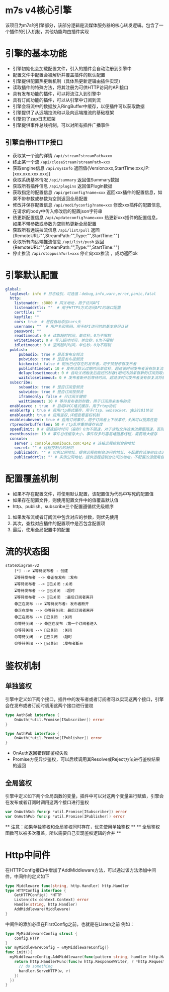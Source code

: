 # m7s v4核心引擎

该项目为m7s的引擎部分，该部分逻辑是流媒体服务器的核心转发逻辑。包含了一个插件的引入机制，其他功能均由插件实现

# 引擎的基本功能
- 引擎初始化会加载配置文件，引入的插件会自动注册到引擎中
- 配置文件中配置会被解析并覆盖插件的默认配置
- 引擎提供配置热更新机制（具体热更新逻辑由插件实现）
- 读取插件的特殊方法，将其注册为可供HTTP访问的API接口
- 具有发布功能的插件，可以将流注入到引擎中
- 具有订阅功能的插件，可以从引擎中订阅到流
- 引擎会将流中的数据放入RingBuffer中缓存，以便插件可以获取数据
- 引擎提供了从远端拉流和以及向远端推流的基础框架
- 引擎包了zap日志框架
- 引擎提供事件总线机制，可以对所有插件广播事件
## 引擎自带HTTP接口
- 获取某一个流的详情 `/api/stream?streamPath=xxx`
- 终止某一个流 `/api/closeStream?streamPath=xxx`
- 获取engine信息 `/api/sysInfo` 返回值{Version:xxx,StartTime:xxx,IP:[xxx.xxx.xxx.xxx]}
- 获取系统基本情况 `/api/summary` 返回值Summary数据
- 获取所有插件信息 `/api/plugins` 返回值Plugin数据
- 获取指定的配置信息 `/api/getconfig?name=xxx` 返回xxx插件的配置信息，如果不带参数或参数为空则返回全局配置
- 修改并保存配置信息 `/api/modifyconfig?name=xxx` 修改xxx插件的配置信息,在请求的body中传入修改后的配置json字符串
- 热更新配置信息 `/api/updateconfig?name=xxx` 热更新xxx插件的配置信息，如果不带参数或参数为空则热更新全局配置
- 获取所有远端拉流信息 `/api/list/pull` 返回{RemoteURL:"",StreamPath:"",Type:"",StartTime:""}
- 获取所有向远端推流信息 `/api/list/push` 返回{RemoteURL:"",StreamPath:"",Type:"",StartTime:""}
- 停止推流 `/api/stoppush?url=xxx` 停止向xxx推流 ，成功返回ok
# 引擎默认配置
```yaml
global:
  loglevel: info # 日志级别，可选值：debug,info,warn,error,panic,fatal
  http:
    listenaddr: :8080 # 网关地址，用于访问API
    listenaddrtls: ""  # 用于HTTPS方式访问API的端口配置
    certfile: ""
    keyfile: ""
    cors: true  # 是否自动添加cors头
    username: ""  # 用户名和密码，用于API访问时的基本身份认证
    password: ""
    readtimeout: 0 # 读取超时时间，单位秒，0为不限制
    writetimeout: 0 # 写入超时时间，单位秒，0为不限制
    idletimeout: 0 # 空闲超时时间，单位秒，0为不限制
  publish:
      pubaudio: true # 是否发布音频流
      pubvideo: true # 是否发布视频流
      kickexist: false # 剔出已经存在的发布者，用于顶替原有发布者
      publishtimeout: 10 # 发布流默认过期时间单位秒，超过该时间发布者没有恢复流将被删除
      delayclosetimeout: 0 # 自动关闭触发后延迟的秒数(期间内如果有新的订阅则取消触发关闭)，0为关闭该功能，保持连接。
      waitclosetimeout: 0 # 发布者断开后等待时间，超过该时间发布者没有恢复流将被删除，0为关闭该功能，由订阅者决定是否删除
  subscribe:
      subaudio: true # 是否订阅音频流
      subvideo: true # 是否订阅视频流
      iframeonly: false # 只订阅关键帧
      waittimeout: 10 # 等待发布者的秒数，用于订阅尚未发布的流
  enableavcc : true  # 启用AVCC格式缓存，用于rtmp协议
  enablertp : true # 启用rtp格式缓存，用于rtsp、websocket、gb28181协议
  enableauth: true # 启用鉴权,详细查看鉴权机制
  enablesubevent: true # 启用订阅事件，用于订阅者上下线事件,关闭可以提高性能
  rtpreoderbufferlen: 50 # rtp乱序重排缓存长度
  speedlimit: 0 # 限速超时时间（毫秒）0为不限速，对于读取文件这类流需要限速，否则读取过快
  eventbussize: 10 # 事件总线缓存大小，事件较多时容易堵阻塞线程，需要增大缓存
  console: 
    server : console.monibuca.com:4242 # 连接远程控制台的地址
    secret: "" # 远程控制台的秘钥
    publicaddr: "" # 实例公网地址，提供远程控制台访问的地址，不配置的话使用自动识别的地址
    publicaddrtls: "" # 实例公网地址，提供远程控制台访问的地址，不配置的话使用自动识别的地址（https）
```

# 配置覆盖机制
- 如果不存在配置文件，将使用默认配置，该配置值为代码中写死的配置值
- 如果存在配置文件，则使用配置文件中的值覆盖默认值
- http、publish、subscribe三个配置遵循优先级顺序
1. 如果发布流或者订阅流中包含对应的参数，则优先使用
2. 其次，查找对应插件的配置项中是否包含配置项
3. 最后，使用全局配置中的配置

# 流的状态图
```mermaid
stateDiagram-v2
    [*] --> ⌛等待发布者 : 创建
    ⌛等待发布者 --> 🟢正在发布 :发布
    ⌛等待发布者 --> 🔴已关闭 :关闭
    ⌛等待发布者 --> 🔴已关闭  :超时
    ⌛等待发布者 --> 🔴已关闭  :最后订阅者离开
    🟢正在发布 --> ⌛等待发布者: 发布者断开
    🟢正在发布 --> 🟡等待关闭: 最后订阅者离开
    🟢正在发布 --> 🔴已关闭  :关闭
    🟡等待关闭 --> 🟢正在发布 :第一个订阅者进入
    🟡等待关闭 --> 🔴已关闭  :关闭
    🟡等待关闭 --> 🔴已关闭  :超时
    🟡等待关闭 --> 🔴已关闭  :发布者断开
```

# 鉴权机制

## 单独鉴权
引擎中定义如下两个接口，插件中的发布者或者订阅者可以实现这两个接口，引擎会在发布或者订阅时调用这两个接口进行鉴权
```go
type AuthSub interface {
	OnAuth(*util.Promise[ISubscriber]) error
}

type AuthPub interface {
	OnAuth(*util.Promise[IPublisher]) error
}
```
- OnAuth返回错误即鉴权失败
- Promise方便异步鉴权，可以后续调用其Resolve或Reject方法进行鉴权结果的返回

## 全局鉴权
引擎中定义如下两个全局函数的变量，插件中可以对这两个变量进行赋值，引擎会在发布或者订阅时调用这两个接口进行鉴权
```go
var OnAuthSub func(p *util.Promise[ISubscriber]) error
var OnAuthPub func(p *util.Promise[IPublisher]) error
```
** 注意：如果单独鉴权和全局鉴权同时存在，优先使用单独鉴权 **
** 全局鉴权函数可以被多次覆盖，所以需要自己实现鉴权逻辑的合并 **

# Http中间件
在HTTPConfig接口中增加了AddMiddleware方法，可以通过该方法添加中间件，中间件的定义如下
```go
type Middleware func(string, http.Handler) http.Handler
type HTTPConfig interface {
	GetHTTPConfig() *HTTP
	Listen(ctx context.Context) error
	Handle(string, http.Handler)
	AddMiddleware(Middleware)
}

```
中间件的添加必须在FirstConfig之前，也就是在Listen之前
例如：
```go
type MyMiddlewareConfig struct {
  	config.HTTP
}
var myMiddlewareConfig = &MyMiddlewareConfig{}
func init(){
  myMiddlewareConfig.AddMiddleware(func(pattern string, handler http.Handler) http.Handler {
    return http.HandlerFunc(func(w http.ResponseWriter, r *http.Request) {
      // do something
      handler.ServeHTTP(w, r)
    })
  })
}
```